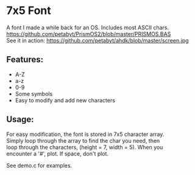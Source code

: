 # 7x5 Font
A font I made a while back for an OS. Includes most ASCII chars.  
https://github.com/petabyt/PrismOS2/blob/master/PRISMOS.BAS  
See it in action: https://github.com/petabyt/ahdk/blob/master/screen.jpg  

## Features:
- A-Z
- a-z
- 0-9
- Some symbols
- Easy to modify and add new characters

## Usage:
For easy modification, the font is stored in 7x5 character array.  
Simply loop through the array to find the char you need, then  
loop through the characters, (height = 7, width = 5). When you  
encounter a '#', plot. If space, don't plot.

See demo.c for examples.
